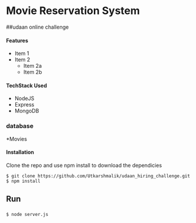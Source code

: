 # Movie Reservation System

##udaan online challenge




#### Features 

* Item 1
* Item 2
  * Item 2a
  * Item 2b



#### TechStack Used
* NodeJS
* Express
* MongoDB 


### database
*Movies


#### Installation


Clone the repo and use npm install to download the dependicies

```
$ git clone https://github.com/Utkarshmalik/udaan_hiring_challenge.git
$ npm install
```




## Run

### 
```$ node server.js```


